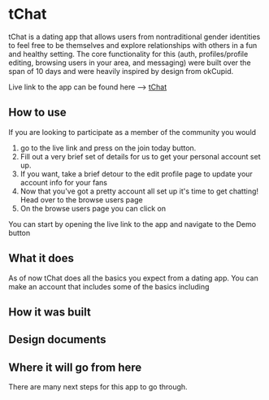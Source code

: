 # tChat

tChat is a dating app that allows users from nontraditional gender identities
to feel free to be themselves and explore relationships with others in a fun
and healthy setting. The core functionality for this (auth, profiles/profile editing,
browsing users in your area, and messaging) were built over the span of 10 days and
were heavily inspired by design from okCupid.

Live link to the app can be found here --> [tChat](http://www.tchat.lgbt)

## How to use

If you are looking to participate as a member of the community you would

1. go to the live link and press on the join today button.
2. Fill out a very brief set of details for us to get your personal account set up.
3. If you want, take a brief detour to the edit profile page to update your account info for your fans
4. Now that you've got a pretty account all set up it's time to get chatting! Head over to the browse users page
5. On the browse users page you can click on

You can start by opening the live link to the app and navigate to the Demo button


## What it does

As of now tChat does all the basics you expect from a dating app. You can make an account
that includes some of the basics including

## How it was built

## Design documents

## Where it will go from here

There are many next steps for this app to go through.
